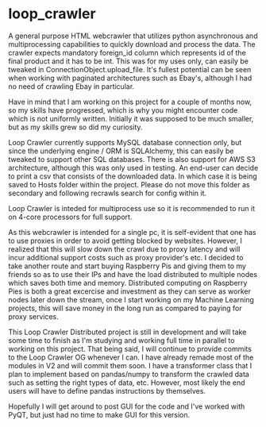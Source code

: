 # loop_crawler
A general purpose HTML webcrawler that utilizes python asynchronous and multiprocessing capabilities to quickly download and process the data.
The crawler expects mandatory foreign_id column which represents id of the final product and it has to be int. This was for my uses only, can easily be tweaked in ConnectionObject.upload_file.
It's fullest potential can be seen when working with paginated architectures such as Ebay's, although I had no need of crawling Ebay in particular.

Have in mind that I am working on this project for a couple of months now, so my skills have progressed, which is why you might encounter code which is not uniformly written. Initially it was supposed to be much smaller, but as my skills grew so did my curiosity.

Loop Crawler currently supports MySQL database connection only, but since the underlying engine / ORM is SQLAlchemy, this can easily be tweaked to support other SQL databases.
There is also support for AWS S3 architecture, although this was only used in testing.
An end-user can decide to print a csv that consists of the downloaded data. In which case it is being saved to Hosts folder within the project. Please do not move this folder as secondary and following recrawls search for config within it.

Loop Crawler is inteded for multiprocess use so it is recommended to run it on 4-core processors for full support. 

As this webcrawler is intended for a single pc, it is self-evident that one has to use proxies in order to avoid getting blocked by websites. However, I realized that this will slow down the crawl due to proxy latency and will incur additional support costs such as proxy provider's etc. I decided to take another route and start buying Raspberry Pis and giving them to my friends so as to use their IPs and have the load distributed to multiple nodes which saves both time and memory. Distributed computing on Raspberry Pies is both a great excercise and investment as they can serve as worker nodes later down the stream, once I start working on my Machine Learning projects, this will save money in the long run as compared to paying for proxy services.

This Loop Crawler Distributed project is still in development and will take some time to finish as I'm studying and working full time in parallel to working on this project.
That being said, I will continue to provide commits to the Loop Crawler OG whenever I can. I have already remade most of the modules in V2 and will commit them soon.
I have a transformer class that I plan to implement based on pandas/numpy to transform the crawled data such as setting the right types of data, etc. However, most likely the end users will have to define pandas instructions by themselves.

Hopefully I will get around to post GUI for the code and I've worked with PyQT, but just had no time to make GUI for this version.
